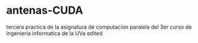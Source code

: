 # antenas-CUDA
tercera practica de la asignatura de computacion paralela del 3er curso de ingenieria informatica de la UVa
edited

